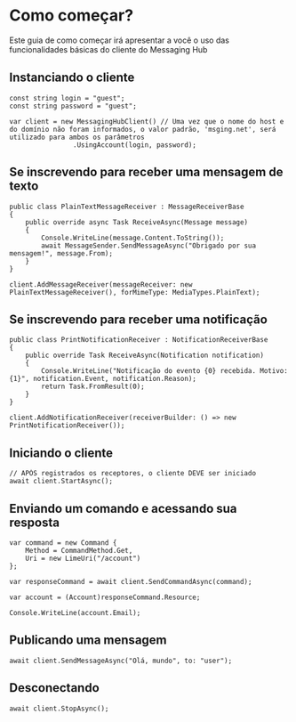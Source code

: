 # Como começar?

Este guia de como começar irá apresentar a você o uso das funcionalidades básicas do cliente do Messaging Hub 

## Instanciando o cliente

```
const string login = "guest";
const string password = "guest";

var client = new MessagingHubClient() // Uma vez que o nome do host e do domínio não foram informados, o valor padrão, 'msging.net', será utilizado para ambos os parâmetros
                .UsingAccount(login, password);
```

## Se inscrevendo para receber uma mensagem de texto

``` 
public class PlainTextMessageReceiver : MessageReceiverBase
{
    public override async Task ReceiveAsync(Message message)
    {
        Console.WriteLine(message.Content.ToString());
        await MessageSender.SendMessageAsync("Obrigado por sua mensagem!", message.From);
    }
}

client.AddMessageReceiver(messageReceiver: new PlainTextMessageReceiver(), forMimeType: MediaTypes.PlainText);
```

## Se inscrevendo para receber uma notificação

``` 
public class PrintNotificationReceiver : NotificationReceiverBase
{
    public override Task ReceiveAsync(Notification notification)
    {
        Console.WriteLine("Notificação do evento {0} recebida. Motivo: {1}", notification.Event, notification.Reason);
        return Task.FromResult(0);
    }
}

client.AddNotificationReceiver(receiverBuilder: () => new PrintNotificationReceiver());
```


## Iniciando o cliente

``` 
// APÓS registrados os receptores, o cliente DEVE ser iniciado
await client.StartAsync();
```

## Enviando um comando e acessando sua resposta

``` 
var command = new Command {
    Method = CommandMethod.Get,
    Uri = new LimeUri("/account")
};

var responseCommand = await client.SendCommandAsync(command);

var account = (Account)responseCommand.Resource;

Console.WriteLine(account.Email);
```

## Publicando uma mensagem

``` 
await client.SendMessageAsync("Olá, mundo", to: "user");
```

## Desconectando

``` 
await client.StopAsync();
```